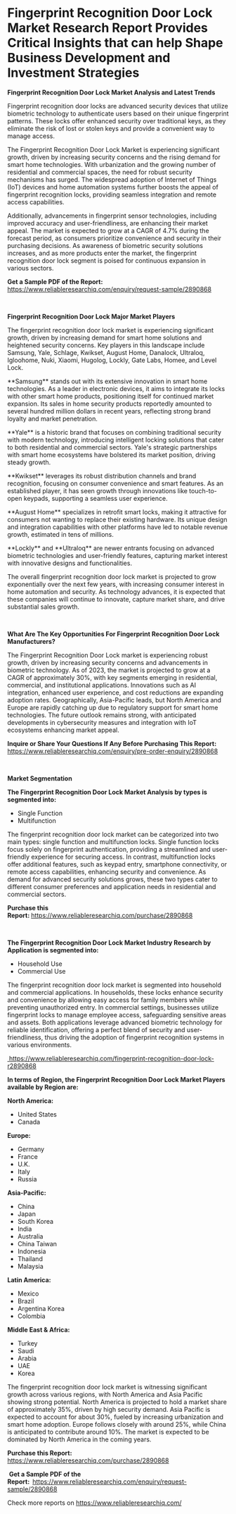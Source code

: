 <p><h1>Fingerprint Recognition Door Lock Market Research Report Provides Critical Insights that can help Shape Business Development and Investment Strategies</h1></p><p><strong>Fingerprint Recognition Door Lock Market Analysis and Latest Trends</strong></p>
<p><p>Fingerprint recognition door locks are advanced security devices that utilize biometric technology to authenticate users based on their unique fingerprint patterns. These locks offer enhanced security over traditional keys, as they eliminate the risk of lost or stolen keys and provide a convenient way to manage access. </p><p>The Fingerprint Recognition Door Lock Market is experiencing significant growth, driven by increasing security concerns and the rising demand for smart home technologies. With urbanization and the growing number of residential and commercial spaces, the need for robust security mechanisms has surged. The widespread adoption of Internet of Things (IoT) devices and home automation systems further boosts the appeal of fingerprint recognition locks, providing seamless integration and remote access capabilities. </p><p>Additionally, advancements in fingerprint sensor technologies, including improved accuracy and user-friendliness, are enhancing their market appeal. The market is expected to grow at a CAGR of 4.7% during the forecast period, as consumers prioritize convenience and security in their purchasing decisions. As awareness of biometric security solutions increases, and as more products enter the market, the fingerprint recognition door lock segment is poised for continuous expansion in various sectors.</p></p>
<p><strong>Get a Sample PDF of the Report:&nbsp;</strong> <a href="https://www.reliableresearchiq.com/enquiry/request-sample/2890868?utm_campaign=2756&utm_medium=2&utm_source=Github&utm_content=ia&utm_term=14032025&utm_id=fingerprint-recognition-door-lock">https://www.reliableresearchiq.com/enquiry/request-sample/2890868</a></p>
<p>&nbsp;</p>
<p><strong>Fingerprint Recognition Door Lock Major Market Players</strong></p>
<p><p>The fingerprint recognition door lock market is experiencing significant growth, driven by increasing demand for smart home solutions and heightened security concerns. Key players in this landscape include Samsung, Yale, Schlage, Kwikset, August Home, Danalock, Ultraloq, Igloohome, Nuki, Xiaomi, Hugolog, Lockly, Gate Labs, Homee, and Level Lock.</p><p>**Samsung** stands out with its extensive innovation in smart home technologies. As a leader in electronic devices, it aims to integrate its locks with other smart home products, positioning itself for continued market expansion. Its sales in home security products reportedly amounted to several hundred million dollars in recent years, reflecting strong brand loyalty and market penetration.</p><p>**Yale** is a historic brand that focuses on combining traditional security with modern technology, introducing intelligent locking solutions that cater to both residential and commercial sectors. Yale's strategic partnerships with smart home ecosystems have bolstered its market position, driving steady growth.</p><p>**Kwikset** leverages its robust distribution channels and brand recognition, focusing on consumer convenience and smart features. As an established player, it has seen growth through innovations like touch-to-open keypads, supporting a seamless user experience.</p><p>**August Home** specializes in retrofit smart locks, making it attractive for consumers not wanting to replace their existing hardware. Its unique design and integration capabilities with other platforms have led to notable revenue growth, estimated in tens of millions.</p><p>**Lockly** and **Ultraloq** are newer entrants focusing on advanced biometric technologies and user-friendly features, capturing market interest with innovative designs and functionalities.</p><p>The overall fingerprint recognition door lock market is projected to grow exponentially over the next few years, with increasing consumer interest in home automation and security. As technology advances, it is expected that these companies will continue to innovate, capture market share, and drive substantial sales growth.</p></p>
<p>&nbsp;</p>
<p><strong>What Are The Key Opportunities For Fingerprint Recognition Door Lock Manufacturers?</strong></p>
<p><p>The Fingerprint Recognition Door Lock market is experiencing robust growth, driven by increasing security concerns and advancements in biometric technology. As of 2023, the market is projected to grow at a CAGR of approximately 30%, with key segments emerging in residential, commercial, and institutional applications. Innovations such as AI integration, enhanced user experience, and cost reductions are expanding adoption rates. Geographically, Asia-Pacific leads, but North America and Europe are rapidly catching up due to regulatory support for smart home technologies. The future outlook remains strong, with anticipated developments in cybersecurity measures and integration with IoT ecosystems enhancing market appeal.</p></p>
<p><strong>Inquire or Share Your Questions If Any Before Purchasing This Report:</strong> <a href="https://www.reliableresearchiq.com/enquiry/pre-order-enquiry/2890868?utm_campaign=2756&utm_medium=2&utm_source=Github&utm_content=ia&utm_term=14032025&utm_id=fingerprint-recognition-door-lock">https://www.reliableresearchiq.com/enquiry/pre-order-enquiry/2890868</a></p>
<p>&nbsp;</p>
<p><strong>Market Segmentation</strong></p>
<p><strong>The Fingerprint Recognition Door Lock Market Analysis by types is segmented into:</strong></p>
<p><ul><li>Single Function</li><li>Multifunction</li></ul></p>
<p><p>The fingerprint recognition door lock market can be categorized into two main types: single function and multifunction locks. Single function locks focus solely on fingerprint authentication, providing a streamlined and user-friendly experience for securing access. In contrast, multifunction locks offer additional features, such as keypad entry, smartphone connectivity, or remote access capabilities, enhancing security and convenience. As demand for advanced security solutions grows, these two types cater to different consumer preferences and application needs in residential and commercial sectors.</p></p>
<p><strong>Purchase this Report:&nbsp;</strong><a href="https://www.reliableresearchiq.com/purchase/2890868?utm_campaign=2756&utm_medium=2&utm_source=Github&utm_content=ia&utm_term=14032025&utm_id=fingerprint-recognition-door-lock">https://www.reliableresearchiq.com/purchase/2890868</a></p>
<p>&nbsp;</p>
<p><strong>The Fingerprint Recognition Door Lock Market Industry Research by Application is segmented into:</strong></p>
<p><ul><li>Household Use</li><li>Commercial Use</li></ul></p>
<p><p>The fingerprint recognition door lock market is segmented into household and commercial applications. In households, these locks enhance security and convenience by allowing easy access for family members while preventing unauthorized entry. In commercial settings, businesses utilize fingerprint locks to manage employee access, safeguarding sensitive areas and assets. Both applications leverage advanced biometric technology for reliable identification, offering a perfect blend of security and user-friendliness, thus driving the adoption of fingerprint recognition systems in various environments.</p></p>
<p><a href="https://www.reliableresearchiq.com/fingerprint-recognition-door-lock-r2890868?utm_campaign=2756&utm_medium=2&utm_source=Github&utm_content=ia&utm_term=14032025&utm_id=fingerprint-recognition-door-lock">&nbsp;https://www.reliableresearchiq.com/fingerprint-recognition-door-lock-r2890868</a></p>
<p><strong>In terms of Region, the Fingerprint Recognition Door Lock Market Players available by Region are:</strong></p>
<p>
    <p> <strong> North America: </strong>
        <ul>
            <li>United States</li>
            <li>Canada</li>
        </ul>
        </p> 
    <p> <strong> Europe: </strong>
        <ul>
            <li>Germany</li>
            <li>France</li>
            <li>U.K.</li>
            <li>Italy</li>
            <li>Russia</li>
        </ul>
        </p> 
    <p> <strong> Asia-Pacific: </strong>
        <ul>
            <li>China</li>
            <li>Japan</li>
            <li>South Korea</li>
            <li>India</li>
            <li>Australia</li>
            <li>China Taiwan</li>
            <li>Indonesia</li>
            <li>Thailand</li>
            <li>Malaysia</li>
        </ul>
        </p> 
    <p> <strong> Latin America: </strong>
        <ul>
            <li>Mexico</li>
            <li>Brazil</li>
            <li>Argentina Korea</li>
            <li>Colombia</li>
        </ul>
        </p> 
    <p> <strong> Middle East & Africa: </strong>
        <ul>
            <li>Turkey</li>
            <li>Saudi</li>
            <li>Arabia</li>
            <li>UAE</li>
            <li>Korea</li>
        </ul>
    </p>
    </p>
<p><p>The fingerprint recognition door lock market is witnessing significant growth across various regions, with North America and Asia Pacific showing strong potential. North America is projected to hold a market share of approximately 35%, driven by high security demand. Asia Pacific is expected to account for about 30%, fueled by increasing urbanization and smart home adoption. Europe follows closely with around 25%, while China is anticipated to contribute around 10%. The market is expected to be dominated by North America in the coming years.</p></p>
<p><strong>Purchase this Report: </strong><a href="https://www.reliableresearchiq.com/purchase/2890868?utm_campaign=2756&utm_medium=2&utm_source=Github&utm_content=ia&utm_term=14032025&utm_id=fingerprint-recognition-door-lock">https://www.reliableresearchiq.com/purchase/2890868</a></p>
<p>&nbsp;<strong>Get a Sample PDF of the Report:&nbsp;&nbsp;</strong><a href="https://www.reliableresearchiq.com/enquiry/request-sample/2890868?utm_campaign=2756&utm_medium=2&utm_source=Github&utm_content=ia&utm_term=14032025&utm_id=fingerprint-recognition-door-lock">https://www.reliableresearchiq.com/enquiry/request-sample/2890868</a></p>
<p><strong></strong></p>
<p>Check more reports on <a href="https://www.reliableresearchiq.com/?utm_campaign=2756&utm_medium=2&utm_source=Github&utm_content=ia&utm_term=14032025&utm_id=fingerprint-recognition-door-lock">https://www.reliableresearchiq.com/</a></p>